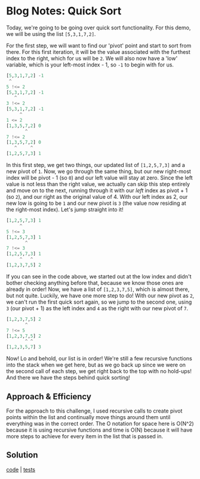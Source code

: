 # Blog Notes: Quick Sort

Today, we're going to be going over quick sort functionality. For this demo, we will be using the list `[5,3,1,7,2]`.

For the first step, we will want to find our 'pivot' point and start to sort from there. For this first iteration, it will be the value associated with the furthest index to the right, which for us will be `2`. We will also now have a 'low' variable, which is your left-most index - 1, so `-1` to begin with for us.

```python
[5,3,1,7,2] -1
 ^
5 !<= 2
[5,3,1,7,2] -1
   ^
3 !<= 2
[5,3,1,7,2] -1
     ^
1 <= 2
[1,3,5,7,2] 0
       ^
7 !<= 2
[1,3,5,7,2] 0
   ^     ^
[1,2,5,7,3] 1
```

In this first step, we get two things, our updated list of `[1,2,5,7,3]` and a new pivot of `1`. Now, we go through the same thing, but our new right-most index will be pivot - 1 (so `0`) and our left value will stay at zero. Since the left value is not less than the right value, we actually can skip this step entirely and move on to the next, running through it with our *left* index as pivot + 1 (so `2`), and our right as the original value of 4. With our left index as 2, our new low is going to be `1` and our new pivot is `3` (the value now residing at the right-most index). Let's jump straight into it!

```python
[1,2,5,7,3] 1
     ^
5 !<= 3
[1,2,5,7,3] 1
       ^
7 !<= 3
[1,2,5,7,3] 1
     ^   ^
[1,2,3,7,5] 2
```

If you can see in the code above, we started out at the low index and didn't bother checking anything before that, because we know those ones are already in order! Now, we have a list of `[1,2,3,7,5]`, which is almost there, but not quite. Luckily, we have one more step to do! With our new pivot as `2`, we can't run the first quick sort again, so we jump to the second one, using `3` (our pivot + 1) as the left index and `4` as the right with our new pivot of `7`.

```python
[1,2,3,7,5] 2
       ^
7 !<= 5
[1,2,3,7,5] 2
       ^ ^
[1,2,3,5,7] 3
```

Now! Lo and behold, our list is in order! We're still a few recursive functions into the stack when we get here, but as we go back up since we were on the second call of each step, we get right back to the top with no hold-ups! And there we have the steps behind quick sorting!

## Approach & Efficiency

For the approach to this challenge, I used recursive calls to create pivot points within the list and continually move things around them until everything was in the correct order. The O notation for space here is O(N^2) because it is using recursive functions and time is O(N) because it will have more steps to achieve for every item in the list that is passed in.

## Solution

[code](../../python/code_challenges/quick_sort.py) |
[tests](../../python/tests/code_challenges/test_quick_sort.py)
